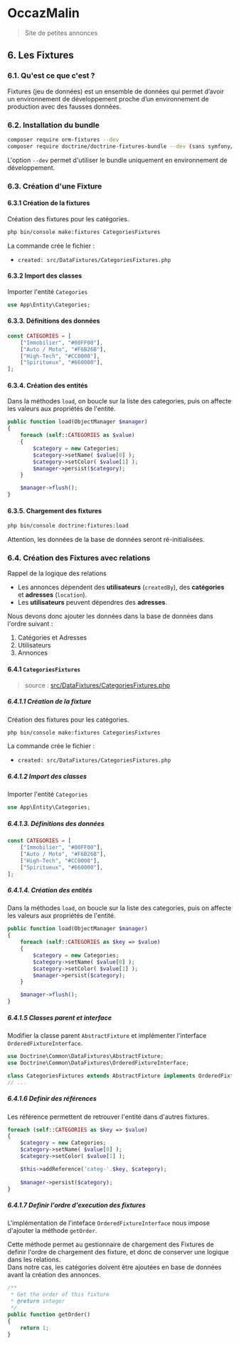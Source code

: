 # OccazMalin
> Site de petites annonces

## 6. Les Fixtures


### 6.1. Qu'est ce que c'est ?

Fixtures (jeu de données) est un ensemble de données qui permet d’avoir un environnement de développement proche d’un environnement de production avec des fausses données.


### 6.2. Installation du bundle

```bash
composer require orm-fixtures --dev
composer require doctrine/doctrine-fixtures-bundle --dev (sans symfony/flex)
```

L'option `--dev` permet d'utiliser le bundle uniquement en environnement de développement.


### 6.3. Création d'une Fixture

#### 6.3.1 Création de la fixtures

Création des fixtures pour les catégories.

```bash
php bin/console make:fixtures CategoriesFixtures
```

La commande crée le fichier :

- `created: src/DataFixtures/CategoriesFixtures.php`

#### 6.3.2 Import des classes

Importer l'entité `Categories`

```php
use App\Entity\Categories;
```

#### 6.3.3. Définitions des données

```php
const CATEGORIES = [
    ["Immobilier", "#00FF00"],
    ["Auto / Moto", "#F6B26B"],
    ["High-Tech", "#CC0000"],
    ["Spiritueux", "#660000"],
];
```

#### 6.3.4. Création des entités

Dans la méthodes `load`, on boucle sur la liste des categories, puis on affecte les valeurs aux propriétés de l'entité.

```php
public function load(ObjectManager $manager)
{
    foreach (self::CATEGORIES as $value)
    {
        $category = new Categories;
        $category->setName( $value[0] );
        $category->setColor( $value[1] );
        $manager->persist($category);
    }

    $manager->flush();
}
```


#### 6.3.5. Chargement des fixtures

```bash
php bin/console doctrine:fixtures:load
```

Attention, les données de la base de données seront ré-initialisées.


### 6.4. Création des Fixtures avec relations

Rappel de la logique des relations

- Les annonces dépendent des **utilisateurs** (`createdBy`), des **catégories** et **adresses** (`location`).
- Les **utilisateurs** peuvent dépendres des **adresses**.

Nous devons donc ajouter les données dans la base de données dans l'ordre suivant :

1. Catégories et Adresses
2. Utilisateurs
3. Annonces


#### 6.4.1 `CategoriesFixtures`

> source : [src/DataFixtures/CategoriesFixtures.php](src/DataFixtures/CategoriesFixtures.php)

##### 6.4.1.1 Création de la fixture
Création des fixtures pour les catégories.

```bash
php bin/console make:fixtures CategoriesFixtures
```

La commande crée le fichier :

- `created: src/DataFixtures/CategoriesFixtures.php`

##### 6.4.1.2 Import des classes

Importer l'entité `Categories`

```php
use App\Entity\Categories;
```

##### 6.4.1.3. Définitions des données

```php
const CATEGORIES = [
    ["Immobilier", "#00FF00"],
    ["Auto / Moto", "#F6B26B"],
    ["High-Tech", "#CC0000"],
    ["Spiritueux", "#660000"],
];
```

##### 6.4.1.4. Création des entités

Dans la méthodes `load`, on boucle sur la liste des categories, puis on affecte les valeurs aux propriétés de l'entité.

```php
public function load(ObjectManager $manager)
{
    foreach (self::CATEGORIES as $key => $value)
    {
        $category = new Categories;
        $category->setName( $value[0] );
        $category->setColor( $value[1] );
        $manager->persist($category);
    }

    $manager->flush();
}
```

##### 6.4.1.5 Classes parent et interface

Modifier la classe parent `AbstractFixture` et implémenter l'interface `OrderedFixtureInterface`.

```php
use Doctrine\Common\DataFixtures\AbstractFixture;
use Doctrine\Common\DataFixtures\OrderedFixtureInterface;

class CategoriesFixtures extends AbstractFixture implements OrderedFixtureInterface
// ...
```

##### 6.4.1.6 Definir des références

Les référence permettent de retrouver l'entité dans d'autres fixtures.

```php
foreach (self::CATEGORIES as $key => $value)
{
    $category = new Categories;
    $category->setName( $value[0] );
    $category->setColor( $value[1] );

    $this->addReference('categ-'.$key, $category);
    
    $manager->persist($category);
}
```

##### 6.4.1.7 Definir l'ordre d'execution des fixtures

L'implémentation de l'inteface `OrderedFixtureInterface` nous impose d'ajouter la méthode `getOrder`.  

Cette méthode permet au gestionnaire de chargement des Fixtures de definir l'ordre de chargement des fixture, et donc de conserver une logique dans les relations.  
Dans notre cas, les catégories doivent être ajoutées en base de données avant la création des annonces.

```php
/**
 * Get the order of this fixture
 * @return integer
 */
public function getOrder()
{
    return 1;
}
```